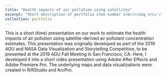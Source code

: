 ```yaml
---
title: "Health impacts of air pollution using satellites"
excerpt: "Short description of portfolio item number 1<br/><img src='/images/500x300.png'>"
collection: portfolio
---
```


This is a short (time) presentation on our work to estimate the health impacts of air pollution using satellite-derived air pollutant concentration estimates. This presentation was originally developed as part of the 2019 AGU and NASA Data Visualization and Storytelling Competition, to be presented at the 2019 AGU Fall Meeting in San Francisco, CA. Here, I developed it into a short video presentation using Adobe After Effects and Adobe Premiere Pro. The underlying maps and data visualizations were created in R/RStudio and ArcPro.

